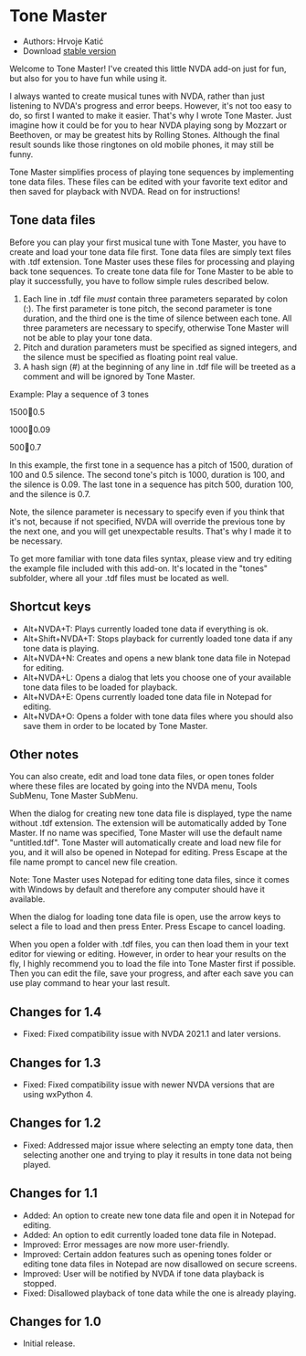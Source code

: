 # Tone Master #

* Authors: Hrvoje Katić
* Download [stable version][1]

Welcome to Tone Master! I've created this little NVDA add-on just for fun, but also for you to have fun while using it.

I always wanted to create musical tunes with NVDA, rather than just listening to NVDA's progress and error beeps. However, it's not too easy to do, so first I wanted to make it easier. That's why I wrote Tone Master. Just imagine how it could be for you to hear NVDA playing song by Mozzart or Beethoven, or may be greatest hits by Rolling Stones. Although the final result sounds like those ringtones on old mobile phones, it may still be funny.

Tone Master simplifies process of playing tone sequences by implementing tone data files. These files can be edited with your favorite text editor and then saved for playback with NVDA. Read on for instructions!

## Tone data files

Before you can play your first musical tune with Tone Master, you have to create and load your tone data file first. Tone data files are simply text files with .tdf extension. Tone Master uses these files for processing and playing back tone sequences. To create tone data file for Tone Master to be able to play it successfully, you have to follow simple rules described below.

1. Each line in .tdf file *must* contain three parameters separated by colon (:). The first parameter is tone pitch, the second parameter is tone duration, and the third one is the time of silence between each tone. All three parameters are necessary to specify, otherwise Tone Master will not be able to play your tone data.
2. Pitch and duration parameters must be specified as signed integers, and the silence must be specified as floating point real value.
3. A hash sign (#) at the beginning of any line in .tdf file will be treeted as a comment and will be ignored by Tone Master.

Example: Play a sequence of 3 tones

1500:100:0.5

1000:100:0.09

500:100:0.7

In this example, the first tone in a sequence has a pitch of 1500, duration of 100 and 0.5 silence. The second tone's pitch is 1000, duration is 100, and the silence is 0.09. The last tone in a sequence has pitch 500, duration 100, and the silence is 0.7.

Note, the silence parameter is necessary to specify even if you think that it's not, because if not specified, NVDA will override the previous tone by the next one, and you will get unexpectable results. That's why I made it to be necessary.

To get more familiar with tone data files syntax, please view and try editing the example file included with this add-on. It's located in the "tones" subfolder, where all your .tdf files must be located as well.

## Shortcut keys

* Alt+NVDA+T: Plays currently loaded tone data if everything is ok.
* Alt+Shift+NVDA+T: Stops playback for currently loaded tone data if any tone data is playing.
* Alt+NVDA+N: Creates and opens a new blank tone data file in Notepad for editing.
* Alt+NVDA+L: Opens a dialog that lets you choose one of your available tone data files to be loaded for playback.
* Alt+NVDA+E: Opens currently loaded tone data file in Notepad for editing.
* Alt+NVDA+O: Opens a folder with tone data files where you should also save them in order to be located by Tone Master.

## Other notes

You can also create, edit and load tone data files, or open tones folder where these files are located by going into the NVDA menu, Tools SubMenu, Tone Master SubMenu.

When the dialog for creating new tone data file is displayed, type the name without .tdf extension. The extension will be automatically added by Tone Master. If no name was specified, Tone Master will use the default name "untitled.tdf". Tone Master will automatically create and load new file for you, and it will also be opened in Notepad for editing. Press Escape at the file name prompt to cancel new file creation.

Note: Tone Master uses Notepad for editing tone data files, since it comes with Windows by default and therefore any computer should have it available.

When the dialog for loading tone data file is open, use the arrow keys to select a file to load and then press Enter. Press Escape to cancel loading.

When you open a folder with .tdf files, you can then load them in your text editor for viewing or editing. However, in order to hear your results on the fly, I highly recommend you to load the file into Tone Master first if possible. Then you can edit the file, save your progress, and after each save you can use play command to hear your last result.

## Changes for 1.4

* Fixed: Fixed compatibility issue with NVDA 2021.1 and later versions.

## Changes for 1.3

* Fixed: Fixed compatibility issue with newer NVDA versions that are using wxPython 4.

## Changes for 1.2

* Fixed: Addressed major issue where selecting an empty tone data, then selecting another one and trying to play it results in tone data not being played.

## Changes for 1.1

* Added: An option to create new tone data file and open it in Notepad for editing.
* Added: An option to edit currently loaded tone data file in Notepad.
* Improved: Error messages are now more user-friendly.
* Improved: Certain addon features such as opening tones folder or editing tone data files in Notepad are now disallowed on secure screens.
* Improved: User will be notified by NVDA if tone data playback is stopped.
* Fixed: Disallowed playback of tone data while the one is already playing.

## Changes for 1.0

* Initial release.

[1]: https://github.com/hkatic/toneMaster/releases/download/v1.4/toneMaster-1.4.nvda-addon
